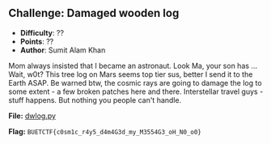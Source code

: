 ## Challenge: Damaged wooden log
- **Difficulty**: ?? 
- **Points**: ??
- **Author**: Sumit Alam Khan

Mom always insisted that I became an astronaut. Look Ma, your son has ... Wait, w0t? This tree log on
Mars seems top tier sus, better I send it to the Earth ASAP. Be warned btw, the cosmic rays are going to damage the log
to some extent - a few broken patches here and there. Interstellar travel guys - stuff happens. But nothing you people can't handle.

**File:** [dwlog.py](https://github.com/buetsec/buet-ctf-2024-preli/blob/430c0316d9b3ceb723e0928f627c62636ad00a09/crypto/Damaged%20Wooden%20Log/dwlog.py)

**Flag:** `BUETCTF{c0sm1c_r4y5_d4m4G3d_my_M3554G3_oH_N0_o0}`
